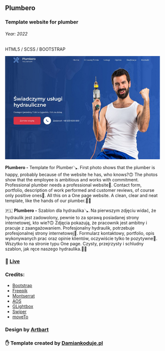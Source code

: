 ## Plumbero
### Template website for plumber
###### Year: 2022

HTML5 / SCSS / BOOTSTRAP

![CHEESE!](plumbero.jpg)

**Plumbero -** Template for Plumber:plunger:. First photo shows that the plumber is happy, probably because of the website he has, who knows?:upside_down_face: The photos show that the employee is ambitious and works with commitment. Professional plumber needs a professional website:wrench:. Contact form, portfolio, description of work performed and customer reviews, of course only positive ones:slightly_smiling_face:. All this on a One page website. A clean, clear and neat template, like the hands of our plumber.:raising_hand_man:

:poland:
**Plumbero -** Szablon dla hydraulika:plunger:. Na pierwszym zdjęciu widać, że hydraulik jest zadowolony, pewnie to za sprawą posiadanej strony internetowej, kto wie?:upside_down_face: Zdjęcia pokazują, że pracownik jest ambitny i pracuje z zaangażowaniem. Profesjonalny hydraulik, potrzebuje profesjonalnej strony internetowej:wrench:. Formularz kontaktowy, portfolio, opis wykonywanych prac oraz opinie klientów, oczywiście tylko te pozytywne:slightly_smiling_face:. Wszytko to na stronie typu One page. Czysty, przejrzysty i schludny szablon, jak ręce naszego hydraulika.:raising_hand_man:

### :tada: [Live](https://damiankoduje.pl/templates/plumbero)

### Credits:
- [Bootstrap](https://getbootstrap.com)
- [Freepik](https://freepik.com)
- [Montserrat](https://fonts.google.com/specimen/Montserrat)
- [AOS](https://michalsnik.github.io/aos)
- [GLightbox](https://biati-digital.github.io/glightbox)
- [Swiper](https://swiperjs.com)
- [moveTo](https://hsnaydd.github.io/moveTo)

### Design by [Artbart](https://www.behance.net/artbart)
### :hand: Template created by [Damiankoduje.pl](https://damiankoduje.pl)